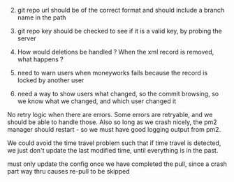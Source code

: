 2. git repo url should be of the correct format and should include a branch name
   in the path

3. git repo key should be checked to see if it is a valid key, by probing the
   server

4. How would deletions be handled ? When the xml record is removed, what happens
   ?

5. need to warn users when moneyworks fails because the record is locked by
   another user

6. need a way to show users what changed, so the commit browsing, so we know
   what we changed, and which user changed it

No retry logic when there are errors. Some errors are retryable, and we should
be able to handle those. Also so long as we crash nicely, the pm2 manager should
restart - so we must have good logging output from pm2.

We could avoid the time travel problem such that if time travel is detected, we
just don't update the last modified time, until everything is in the past.

must only update the config once we have completed the pull, since a crash part
way thru causes re-pull to be skipped
